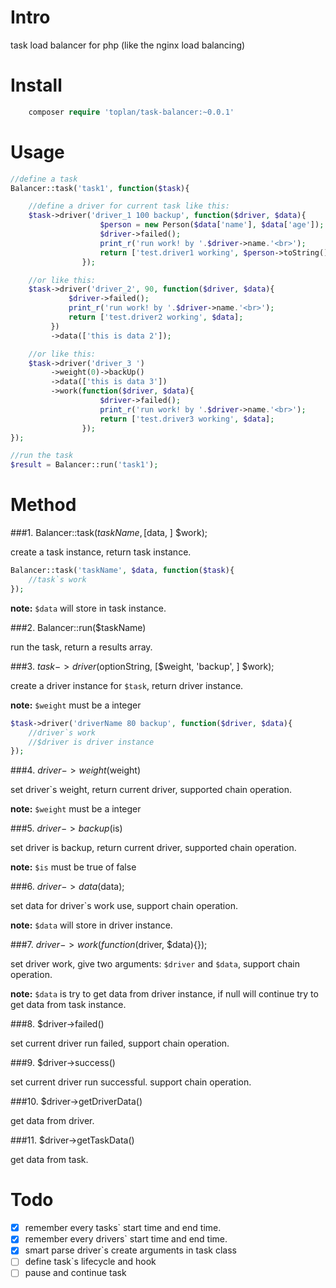 # Intro
task load balancer for php (like the nginx load balancing)

# Install

```php
    composer require 'toplan/task-balancer:~0.0.1'
```

# Usage

```php
//define a task
Balancer::task('task1', function($task){

    //define a driver for current task like this:
    $task->driver('driver_1 100 backup', function($driver, $data){
                    $person = new Person($data['name'], $data['age']);
                    $driver->failed();
                    print_r('run work! by '.$driver->name.'<br>');
                    return ['test.driver1 working', $person->toString()];
                });

    //or like this:
    $task->driver('driver_2', 90, function($driver, $data){
             $driver->failed();
             print_r('run work! by '.$driver->name.'<br>');
             return ['test.driver2 working', $data];
         })
         ->data(['this is data 2']);

    //or like this:
    $task->driver('driver_3 ')
         ->weight(0)->backUp()
         ->data(['this is data 3'])
         ->work(function($driver, $data){
                    $driver->failed();
                    print_r('run work! by '.$driver->name.'<br>');
                    return ['test.driver3 working', $data];
                });
});

//run the task
$result = Balancer::run('task1');
```

# Method

###1. Balancer::task($taskName, [$data, ] $work);

create a task instance, return task instance.

```php
Balancer::task('taskName', $data, function($task){
    //task`s work
});
```

**note:** `$data` will store in task instance.

###2. Balancer::run($taskName)

run the task, return a results array.

###3. $task->driver($optionString, [$weight, 'backup', ] $work);

create a driver instance for `$task`, return driver instance.

**note:** `$weight` must be a integer

```php
$task->driver('driverName 80 backup', function($driver, $data){
    //driver`s work
    //$driver is driver instance
});
```

###4. $driver->weight($weight)

set driver`s weight, return current driver,
supported chain operation.

**note:** `$weight` must be a integer

###5. $driver->backup($is)

set driver is backup, return current driver,
supported chain operation.

**note:** `$is` must be true of false

###6. $driver->data($data);

set data for driver`s work use,
support chain operation.

**note:** `$data` will store in driver instance.

###7. $driver->work(function($driver, $data){});

set driver work, give two arguments: `$driver` and `$data`,
support chain operation.

**note:** `$data` is try to get data from driver instance,
if null will continue try to get data from task instance.

###8. $driver->failed()

set current driver run failed,
support chain operation.

###9. $driver->success()

set current driver run successful.
support chain operation.

###10. $driver->getDriverData()

get data from driver.

###11. $driver->getTaskData()

get data from task.

# Todo

- [x] remember every tasks` start time and end time.
- [x] remember every drivers` start time and end time.
- [x] smart parse driver`s create arguments in task class
- [ ] define task`s lifecycle and hook
- [ ] pause and continue task
